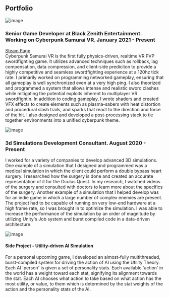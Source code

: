 ## Portfolio

![image](https://user-images.githubusercontent.com/104055906/164170419-55963c97-68f1-4a7c-9d99-e7bfe6e84b17.png)

### Senior Game Developer at Black Zenith Entertainment. Working on Cyberpunk Samurai VR. January 2021 - Present
[Steam Page](https://store.steampowered.com/app/1727900/Cyberpunk_Samurai_VR/)  
Cyberpunk Samurai VR is the first fully physics-driven, realtime VR PVP swordfighting game. It utilizes advanced techniques such as rollback, lag compensation, data compression, and client-side prediciton to provide a highly competitive and seamless swordfighting experience at a 120hz tick rate. I primarily worked on programming networked gameplay, ensuring that all gameplay is well synchronized even at a very high ping. I also theorized and programmed a system that allows intense and realistic sword clashes while mitigating the potential exploits inherent to multiplayer VR swordfightin. 
In addition to coding gameplay, I wrote shaders and created VFX effects to create elements such as plasma-sabers with heat distortion and procedural slash trails, and sparks that react to the direction and force of the hit. I also designed and developed a post-processing stack to tie together environments into a unified cyberpunk theme.  


![image](https://user-images.githubusercontent.com/104055906/164170349-f7d30536-5778-4667-9575-de88f2b87929.png)


### 3d Simulations Development Consultant. August 2020 - Present
I worked for a variety of companies to develop advanced 3D simulations. One example of a simulation that I designed and programmed was a medical simulation in which the client could perform a double bypass heart surgery. I researched how the surgery is done and created an accurate representation of it for the Oculus Quest. In my research, I watched videos of the surgery and consulted with doctors to learn more about the specifics of the surgery. Another example of a simulation that I helped develop was for an indie game in which a large number of complex enemies are present. The project had to be capable of running on very low-end hardware at a high frame rate, so I was brought in to optimize the simulation. I was able to increase the performance of the simulation by an order of magnitude by utilizing Unity's Job system and burst compiled code in a data-driven architecture.

![image](https://user-images.githubusercontent.com/104055906/164169867-1e0b32b7-b4e6-4aac-98da-f466f56d7e91.png)


#### Side Project - Utility-driven AI Simulation
For a personal upcoming game, I developed an almost-fully multithreaded, burst-compiled system for driving the action of AI using the Utility Theory. Each AI 'person' is given a set of personality stats. Each available 'action' in the world has a weight toward each stat, signifying its alignment towards the stat. Each AI chooses what action to take based on what action has the most utility, or value, to them which is determined by the stat weights of the action and the personality stats of the AI.
